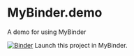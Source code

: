 # MyBinder.demo
A demo for using MyBinder

[![Binder](https://mybinder.org/badge_logo.svg)](https://mybinder.org/v2/gh/rwcitek/MyBinder.demo/HEAD)
Launch this project in MyBinder.
